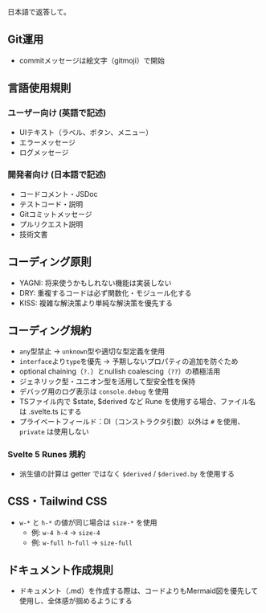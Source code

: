 日本語で返答して。

## Git運用

- commitメッセージは絵文字（gitmoji）で開始

## 言語使用規則

### ユーザー向け (英語で記述)

- UIテキスト（ラベル、ボタン、メニュー）
- エラーメッセージ
- ログメッセージ

### 開発者向け (日本語で記述)

- コードコメント・JSDoc
- テストコード・説明
- Gitコミットメッセージ
- プルリクエスト説明
- 技術文書

## コーディング原則

- YAGNI: 将来使うかもしれない機能は実装しない
- DRY: 重複するコードは必ず関数化・モジュール化する
- KISS: 複雑な解決策より単純な解決策を優先する

## コーディング規約

- `any`型禁止 → `unknown`型や適切な型定義を使用
- `interface`より`type`を優先 → 予期しないプロパティの追加を防ぐため
- optional chaining（`?.`）とnullish coalescing（`??`）の積極活用
- ジェネリック型・ユニオン型を活用して型安全性を保持
- デバッグ用のログ表示は `console.debug` を使用
- TSファイル内で $state, $derived など Rune を使用する場合、ファイル名は .svelte.ts にする
- プライベートフィールド：DI（コンストラクタ引数）以外は `#` を使用、`private` は使用しない

### Svelte 5 Runes 規約

- 派生値の計算は getter ではなく `$derived` / `$derived.by` を使用する

## CSS・Tailwind CSS

- `w-*` と `h-*` の値が同じ場合は `size-*` を使用
  - 例: `w-4 h-4` → `size-4`
  - 例: `w-full h-full` → `size-full`

## ドキュメント作成規則

- ドキュメント（.md）を作成する際は、コードよりもMermaid図を優先して使用し、全体感が掴めるようにする
